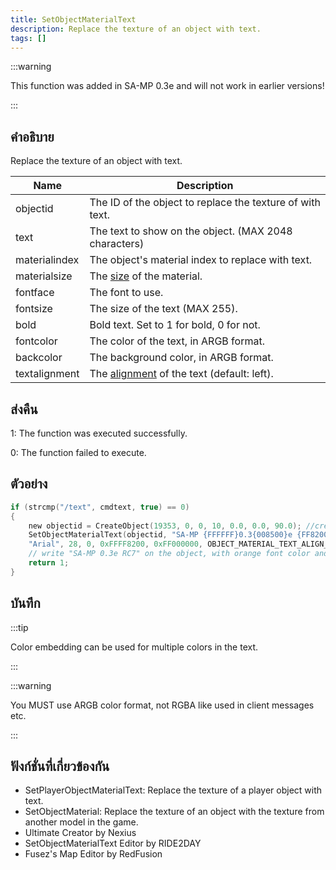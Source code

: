 ```yaml
---
title: SetObjectMaterialText
description: Replace the texture of an object with text.
tags: []
---
```


:::warning

This function was added in SA-MP 0.3e and will not work in earlier versions!

:::

## คำอธิบาย

Replace the texture of an object with text.

| Name          | Description                                                                                   |
| ------------- | --------------------------------------------------------------------------------------------- |
| objectid      | The ID of the object to replace the texture of with text.                                     |
| text          | The text to show on the object. (MAX 2048 characters)                                         |
| materialindex | The object's material index to replace with text.                                             |
| materialsize  | The [size](/docs/scripting/resources/materialtextsizes) of the material.                      |
| fontface      | The font to use.                                                                              |
| fontsize      | The size of the text (MAX 255).                                                               |
| bold          | Bold text. Set to 1 for bold, 0 for not.                                                      |
| fontcolor     | The color of the text, in ARGB format.                                                        |
| backcolor     | The background color, in ARGB format.                                                         |
| textalignment | The [alignment](/docs/scripting/resources/materialtextalignment) of the text (default: left). |

## ส่งคืน

1: The function was executed successfully.

0: The function failed to execute.

## ตัวอย่าง

```c
if (strcmp("/text", cmdtext, true) == 0)
{
    new objectid = CreateObject(19353, 0, 0, 10, 0.0, 0.0, 90.0); //create the object
    SetObjectMaterialText(objectid, "SA-MP {FFFFFF}0.3{008500}e {FF8200}RC7", 0, OBJECT_MATERIAL_SIZE_256x128,
    "Arial", 28, 0, 0xFFFF8200, 0xFF000000, OBJECT_MATERIAL_TEXT_ALIGN_CENTER);
    // write "SA-MP 0.3e RC7" on the object, with orange font color and black background
    return 1;
}
```

## บันทึก

:::tip

Color embedding can be used for multiple colors in the text.

:::

:::warning

You MUST use ARGB color format, not RGBA like used in client messages etc.

:::

## ฟังก์ชั่นที่เกี่ยวข้องกัน

- SetPlayerObjectMaterialText: Replace the texture of a player object with text.
- SetObjectMaterial: Replace the texture of an object with the texture from another model in the game.
- Ultimate Creator by Nexius
- SetObjectMaterialText Editor by RIDE2DAY
- Fusez's Map Editor by RedFusion
